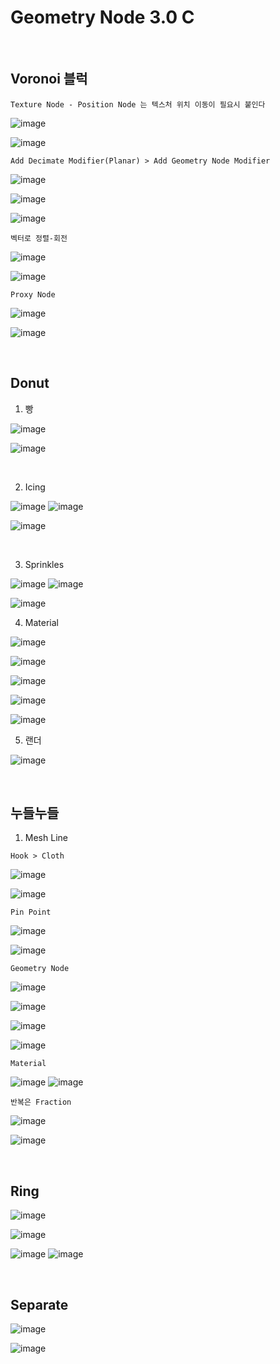 Geometry Node 3.0 C
===================

<br>

Voronoi 블럭 
-------------

`Texture Node - Position Node 는 텍스처 위치 이동이 필요시 붙인다`

![image](https://user-images.githubusercontent.com/30430227/139760382-03e3cf10-3b27-4ce6-bf38-b8ea370dc383.png)

![image](https://user-images.githubusercontent.com/30430227/139760465-aa2bfcfd-b5c9-4322-b443-efc618f4c383.png)

`Add Decimate Modifier(Planar) > Add Geometry Node Modifier`

![image](https://user-images.githubusercontent.com/30430227/139769189-831e4cc8-2e20-4295-aecb-61d69e708020.png)

![image](https://user-images.githubusercontent.com/30430227/139769220-bdc5715b-650d-44bf-b89b-4ef3ccf7c9f5.png)

![image](https://user-images.githubusercontent.com/30430227/139769240-6b778a67-26e5-4f5d-9edd-b14da227e0af.png)

`벡터로 정렬-회전`

![image](https://user-images.githubusercontent.com/30430227/139769646-0a683dd7-25e9-46dd-9f0a-fb860ff5b1b4.png)

![image](https://user-images.githubusercontent.com/30430227/139769637-8d2a359e-64f6-4634-a48d-277f58a6a054.png)

`Proxy Node`

![image](https://user-images.githubusercontent.com/30430227/139770338-a0e42cde-86cb-44ff-9f16-375b366a7f96.png)

![image](https://user-images.githubusercontent.com/30430227/139770327-7febb0b3-93c5-485d-9647-422ef3954e32.png)

<br>

Donut
---------

1. 빵 

![image](https://user-images.githubusercontent.com/30430227/139834284-997a9b18-a19d-4a72-aa60-291a79f34349.png)

![image](https://user-images.githubusercontent.com/30430227/139834250-6f2b5a00-5118-4f7a-a0b4-f7f73c5b2327.png)

<br>

2. Icing 

![image](https://user-images.githubusercontent.com/30430227/139837216-7918dcf0-ce7e-401f-b2d7-36f9289c7f60.png)
![image](https://user-images.githubusercontent.com/30430227/139837307-e26f5e98-111d-4506-bc36-d623eb94f74a.png)

![image](https://user-images.githubusercontent.com/30430227/139837374-494f1d85-645f-45f6-bcd2-6966d0584cb6.png)

<br>

3. Sprinkles

![image](https://user-images.githubusercontent.com/30430227/139843378-1c60c46c-a27e-4d16-a517-a585d8a44a36.png)
![image](https://user-images.githubusercontent.com/30430227/139843566-d5c90649-1615-4d70-967c-fda9054b552a.png)

![image](https://user-images.githubusercontent.com/30430227/139843539-66bc1607-623e-4eae-8fde-35f9e234c6d7.png)

4. Material

![image](https://user-images.githubusercontent.com/30430227/139843934-053f2b7d-cf52-45bd-86e4-33c845e5b099.png)

![image](https://user-images.githubusercontent.com/30430227/139844365-c4ed356d-04ab-4dc6-92e1-9b675e0ed1c4.png)

![image](https://user-images.githubusercontent.com/30430227/139844393-ca19ea8c-e6c3-473c-a108-231caa4488c0.png)

![image](https://user-images.githubusercontent.com/30430227/139845381-3624191e-6f7c-4143-a9ed-a51396967695.png)

![image](https://user-images.githubusercontent.com/30430227/139845537-3f440007-069e-4721-8208-e91fd01ee285.png)

5. 랜더

![image](https://user-images.githubusercontent.com/30430227/139845715-33d8ee0f-d5bb-484d-aa2b-9c1ca0db0c2a.png)

<br>

누들누들 
---------

1. Mesh Line

`Hook > Cloth`

![image](https://user-images.githubusercontent.com/30430227/139947444-312b0bae-1f35-4d23-8370-63d62cc41879.png)

![image](https://user-images.githubusercontent.com/30430227/139947513-2327578a-d3f5-4437-93d7-78634fde02b8.png)

`Pin Point`

![image](https://user-images.githubusercontent.com/30430227/139947584-bd873bfd-8f3b-4152-9f63-2735e6fdd4c7.png)

![image](https://user-images.githubusercontent.com/30430227/139947641-c2e91028-3433-4814-93a3-f21d79c19448.png)

`Geometry Node`

![image](https://user-images.githubusercontent.com/30430227/139947813-541901bc-9dac-4267-9420-e3c1cbe6c183.png)

![image](https://user-images.githubusercontent.com/30430227/139947835-ea5348a9-b084-4fad-a620-b4ebb24457f2.png)

![image](https://user-images.githubusercontent.com/30430227/139948191-bf4de753-05d5-461d-be7f-8c4379e11ea6.png)

![image](https://user-images.githubusercontent.com/30430227/139948222-f15700ed-0c4c-47a5-aceb-0b7ec4164640.png)

`Material`

![image](https://user-images.githubusercontent.com/30430227/139949510-c0051c39-1998-4e1d-a393-1ce009bf6a53.png)
![image](https://user-images.githubusercontent.com/30430227/139949623-e2389797-b294-447a-b2e4-11a20f9f160e.png)

`반복은 Fraction`

![image](https://user-images.githubusercontent.com/30430227/139950078-ca3e9c46-f13f-4e4d-98d7-35fa53b13d73.png)

![image](https://user-images.githubusercontent.com/30430227/139950177-2d00e870-ca18-4af8-956a-602c50cce2ad.png)

<br>

Ring
-----

![image](https://user-images.githubusercontent.com/30430227/140256780-ad8493a4-5662-4288-b671-4e57bf4c8631.png)

![image](https://user-images.githubusercontent.com/30430227/140256756-a4ced21a-8b77-4da6-9179-d235b86815fd.png)

![image](https://user-images.githubusercontent.com/30430227/140256867-49a0ae66-3b09-4257-aaa3-241de463128e.png)
![image](https://user-images.githubusercontent.com/30430227/140256892-b50d93aa-a9f4-48f2-a5b3-1dd9822a0f63.png)

<br>

Separate
-------------

![image](https://user-images.githubusercontent.com/30430227/141681253-785e1b27-d7e8-41ba-a2fe-1c51b145f2dd.png)

![image](https://user-images.githubusercontent.com/30430227/141681262-254b53bc-86a9-471e-90f7-f0e807e6af65.png)




